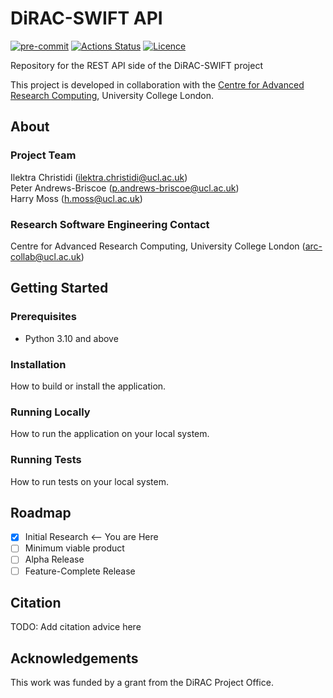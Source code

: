 # DiRAC-SWIFT API

[![pre-commit](https://img.shields.io/badge/pre--commit-enabled-brightgreen?logo=pre-commit&logoColor=white)](https://github.com/pre-commit/pre-commit)
[![Actions Status][actions-badge]][actions-link]
[![Licence][licence-badge]](./LICENCE.md)

<!--
[![PyPI version][pypi-version]][pypi-link]
[![Conda-Forge][conda-badge]][conda-link]
[![PyPI platforms][pypi-platforms]][pypi-link]
-->

<!-- prettier-ignore-start -->
[actions-badge]:            https://github.com/UCL-ARC/dirac-swift-api/workflows/CI/badge.svg
[actions-link]:             https://github.com/UCL-ARC/dirac-swift-api/actions
[licence-badge]:            https://img.shields.io/badge/License-BSD_3--Clause-blue.svg
<!-- prettier-ignore-end -->

Repository for the REST API side of the DiRAC-SWIFT project 

This project is developed in collaboration with the [Centre for Advanced Research Computing](https://ucl.ac.uk/arc), University College London.

## About

### Project Team

Ilektra Christidi ([ilektra.christidi@ucl.ac.uk](mailto:ilektra.christidi@ucl.ac.uk))  
Peter Andrews-Briscoe ([p.andrews-briscoe@ucl.ac.uk](mailto:p.andrews-briscoe@ucl.ac.uk))  
Harry Moss ([h.moss@ucl.ac.uk](mailto:h.moss@ucl.ac.uk))

<!-- TODO: how do we have an array of collaborators ? -->

### Research Software Engineering Contact

Centre for Advanced Research Computing, University College London
([arc-collab@ucl.ac.uk](mailto:arc-collab@ucl.ac.uk))

## Getting Started

### Prerequisites

- Python 3.10 and above

### Installation

How to build or install the application.

### Running Locally

How to run the application on your local system.

### Running Tests

How to run tests on your local system.

## Roadmap

- [x] Initial Research <-- You are Here
- [ ] Minimum viable product
- [ ] Alpha Release
- [ ] Feature-Complete Release

## Citation

TODO: Add citation advice here

## Acknowledgements

This work was funded by a grant from the DiRAC Project Office.
